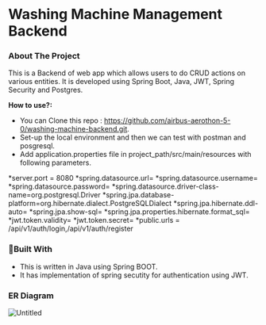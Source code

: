 <br />
<p align="center">

 <h1> Washing Machine Management Backend </h1>
<!-- ABOUT THE PROJECT -->
<h3>About The Project</h3>

This is a Backend of web app which allows users to do CRUD actions on various entities. 
It is developed using Spring Boot, Java, JWT, Spring Security and Postgres.

**How to use?:**
* You can Clone this repo : https://github.com/airbus-aerothon-5-0/washing-machine-backend.git.
* Set-up the local environment and then we can test with postman and posgresql.
* Add application.properties file in project_path/src/main/resources with following parameters.

*server.port = 8080
*spring.datasource.url=
*spring.datasource.username=
*spring.datasource.password=
*spring.datasource.driver-class-name=org.postgresql.Driver
*spring.jpa.database-platform=org.hibernate.dialect.PostgreSQLDialect
*spring.jpa.hibernate.ddl-auto=
*spring.jpa.show-sql=
*spring.jpa.properties.hibernate.format_sql=
*jwt.token.validity=
*jwt.token.secret=
*public.urls =   /api/v1/auth/login,/api/v1/auth/register

### :hammer:Built With
* This is written in Java using Spring BOOT.
* It has implementation of spring secutity for authentication using JWT.

</p>


### ER Diagram

![Untitled](https://github.com/airbus-aerothon-5-0/washing-machine-backend/assets/64781854/f7f6719c-a896-445e-99b3-2e138c9deff9)
